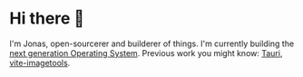 # Hi there 👋

I'm Jonas, open-sourcerer and builderer of things. I'm currently building the [next generation Operating System](https://github.com/JonasKruckenberg/k23).
Previous work you might know: [Tauri](https://tauri.app), [vite-imagetools](https://github.com/JonasKruckenberg/imagetools).
